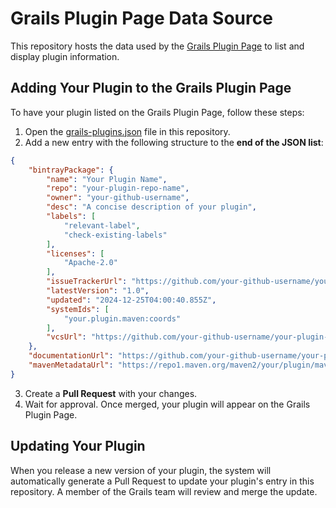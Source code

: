 # Grails Plugin Page Data Source
This repository hosts the data used by the [Grails Plugin Page](https://www.grails.org/plugins.html) to list and display plugin information.

## Adding Your Plugin to the Grails Plugin Page
To have your plugin listed on the Grails Plugin Page, follow these steps:
 
1. Open the [grails-plugins.json](grails-plugins.json) file in this repository.
2. Add a new entry with the following structure to the **end of the JSON list**:

```json
{
    "bintrayPackage": {
        "name": "Your Plugin Name",
        "repo": "your-plugin-repo-name",
        "owner": "your-github-username",
        "desc": "A concise description of your plugin",
        "labels": [
            "relevant-label",
            "check-existing-labels"
        ],
        "licenses": [
            "Apache-2.0"
        ],
        "issueTrackerUrl": "https://github.com/your-github-username/your-plugin-repo/issues",
        "latestVersion": "1.0",
        "updated": "2024-12-25T04:00:40.855Z",
        "systemIds": [
            "your.plugin.maven:coords"
        ],
        "vcsUrl": "https://github.com/your-github-username/your-plugin-repo-name"
    },
    "documentationUrl": "https://github.com/your-github-username/your-plugin-repo-name#readme",
    "mavenMetadataUrl": "https://repo1.maven.org/maven2/your/plugin/maven/coords/maven-metadata.xml"
}
```
3. Create a **Pull Request** with your changes.
4. Wait for approval. Once merged, your plugin will appear on the Grails Plugin Page.

## Updating Your Plugin
When you release a new version of your plugin, the system will automatically generate a Pull Request to update your plugin's entry in this repository. A member of the Grails team will review and merge the update.